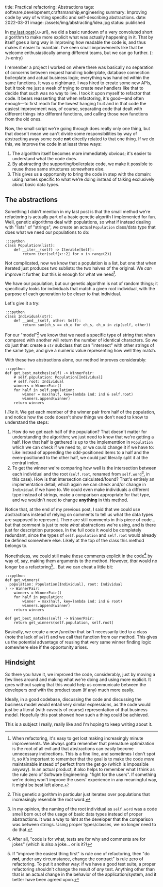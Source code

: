 title: Practical refactoring: Abstractions
tags: software,development,craftsmanship,engineering
summary: Improving code by way of writing specific and self-describing abstractions.
date: 2022-03-31
image: /assets/img/abstracting/idea.jpg
status: published

In [my last post][refactoring]{.u-url}, we did a basic rundown of a very convoluted short algorithm to make
more explicit what was actually happening in it. That by itself goes a long way in improving how readable the code is, and thus makes it easier to maintain.
I've seen small improvements like that be welcome enthusiastically among different teams, but we can go
further.
{: .h-entry}

I remember a project I worked on where there was basically no separation of concerns between request
handling boilerplate, database connection boilerplate and actual business logic; everything was handled
within the same functions. It was a nightmare. I was hired to create some new APIs, but it took me just a
week of trying to create new handlers like that to decide that such was no way to live. I took it
upon myself to refactor that code. It bears reasserting that when refactoring, it's good—and often enough—to first reach for the lowest hanging fruit and in that code the easiest improvement was, of course,
separating code that dealt with different things into different functions, and calling those new functions from the old ones.

Now, the small script we're going through does really only one thing, but that doesn't mean we can't
divide some responsibilities by way of abstracting away some code **not** directly related to that
one thing. If we do this, we improve the code in at least three ways:

1. The algorithm itself becomes more immediately obvious; it's easier to understand what the code does.
2. By abstracting the supporting/boilerplate code, we make it possible to reuse those same structures
somewhere else.
3. This gives us a opportunity to bring the code in step with the domain: using names specific to what
we're doing instead of talking exclusively about basic data types.

## The abstractions

Something I didn't mention in my last post is that the small method we're refactoring is actually part of a basic
genetic algorith I implemented for fun. Well, genetic algorithms deal with populations, so what if
instead dealing with "lists" of "strings", we create an actual `Population` class/data type that does
what we need our populations to do:

    :::python
    class Population(list):
        def __iter__(self) -> Iterable[Self]:
            return iter(self[x::2] for x in range(2))

Not complicated, now we know that a population is a list, but one that when iterated just produces
two sublists: the two halves of the original. We _can_ improve it further, but this is enough for
what we need[^premature].

We have our population, but our genetic algorithm is not of random things; it specifically looks for
individuals that match a given root individual, with the purpose of each generation to be closer to that individual.

Let's give it a try:

    :::python
    class Individual(str):
        def __and__(self, other: Self):
            return sum(ch_s == ch_o for ch_s, ch_o in zip(self, other))

For our "model"[^genetic] we know that we need a specific type of string that when compared with another will
return the number of identical characters. So we do just that: create a `str` subclass that
can "intersect" with other strings of the same type, and give a numeric value representing how well
they match.

With these two abstractions alone, our method improves considerably:

    :::python
    def get_best_matches(self) -> WinnerPair:
        # self.population: Population[Individual]
        # self.root: Individual
        winners = WinnerPair()
        for half in self.population:
            winner = max(half, key=lambda ind: ind & self.root)
            winners.append(winner)
        return winners

I _like_ it. We get each member of the winner pair from half of the population, and notice how the code
doesn't show things we don't need to know to understand the steps:

1. How do we get each half of the population? That doesn't matter for understanding the algorithm; we just
need to know that we're getting a half. How that half is gathered is up to the implementtion in `Population`
which we can check if we need to, or we could change it if we have to: Like instead of appending the
odd-positioned items to a half and the even-positioned to the other half, we could just literally split it
at the central index.
2. To get the winner we're comparing how well is the intersection between each individual and the root
(`self.root`, renamed from `self.word`[^word], in this case). How is that intersection calculated/found?
That's entirely an implementation detail, which again we can check and/or change in `Individual`
if we have to. We could even make individuals a different type instead of strings, make a comparison
appropriate for that type, and we wouldn't need to change **anything** in this method.

Notice that, at the end of my previous post, I said that we could use abstractions instead of relying
on comments to tell us what the data types are supposed to represent. There are still comments in this
piece of code... but that comment is just to note _what_ abstractions we're using, and is there just
for description purposes. In the full code it would be completely redundant, since the types of
`self.population` and `self.root` would already be defined somewhere else. Likely at the top of the class
this method belongs to.

Nonetheless, we could still make those comments explicit in the code[^jokes] by way of, say, making them
arguments to the method. However, _that_ would no longer be a refactoring[^zero]... But we can cheat a little
bit:

    :::python
    def get_winners(
      population: Population[Individual], root: Individual
    ) -> WinnerPair:
        winners = WinnerPair()
        for half in population:
            winner = max(half, key=lambda ind: ind & root)
            winners.append(winner)
        return winners

    def get_best_matches(self) -> WinnerPair:
        return get_winners(self.population, self.root)

Basically, we create a new _function_ that isn't necessarily tied to a class (note the lack of `self`) and we
call that function from our method. This gives us the potential advantage of reusing that very same winner finding
logic somewhere else if the opportunity arises.

## Hindsight

So there you have it, we improved the code, considerably, just by moving a few lines around and making
what we're doing and using more explicit. It goes without saying that this would help us communicate between the developers _and_ with
the product team (if any) much more easily.

Ideally, in a good codebase, discussing the code and discussing the
business model would entail very similar expressions, as the code would just be a literal (with caveats of course) representation
of that business model. Hopefully this post showed how such a thing could be achieved.

This is a subject I really, really like and I'm hoping to keep writing about it.

[^premature]: When refactoring, it's easy to get lost making increasingly minute improvements. We always
gotta remember that premature optimization is the root of all evil and that abstractions can easily
become unnecessary indirections. This is a fine line, and sometimes I don't spot it, so it's important to
remember that the goal is to make the code _more_ maintainable instead of perfect from the get go (which is impossible anyway). In an
actual product, it also helps to remember what I think as the rule zero of Software Engineering:
"fight for the users". If something we're doing won't improve the users'
experience in any meaningful way, it might be best left alone.
[^genetic]: This genetic algorithm in particular just iterates over populations that increasingly
resemble the root word.
[^word]: In my opinion, the naming of the root individual as `self.word` was a code smell born out of
the usage of basic data types instead of proper abstractions. It was a way to hint at the developer that
the comparison was between strings. Using proper types/classes, we no longer need to do that.
[^jokes]: After all, "code is for what, tests are for why and comments are for jokes" (which is also a
joke... or is it?)
[^zero]: If "improve the easiest thing first" is rule one of refactoring, then "do ***not***, under any
circumstance, change the contract" is rule zero of refactoring. To put it another way: if we have a good
test suite, a proper refactoring shouldn't change the result of _any_ test. Anything other than that is
an actual change in the behavior of the application/system, and it better have been agreed upon.



[refactoring]: {filename}/Engineering/refactoring.md
